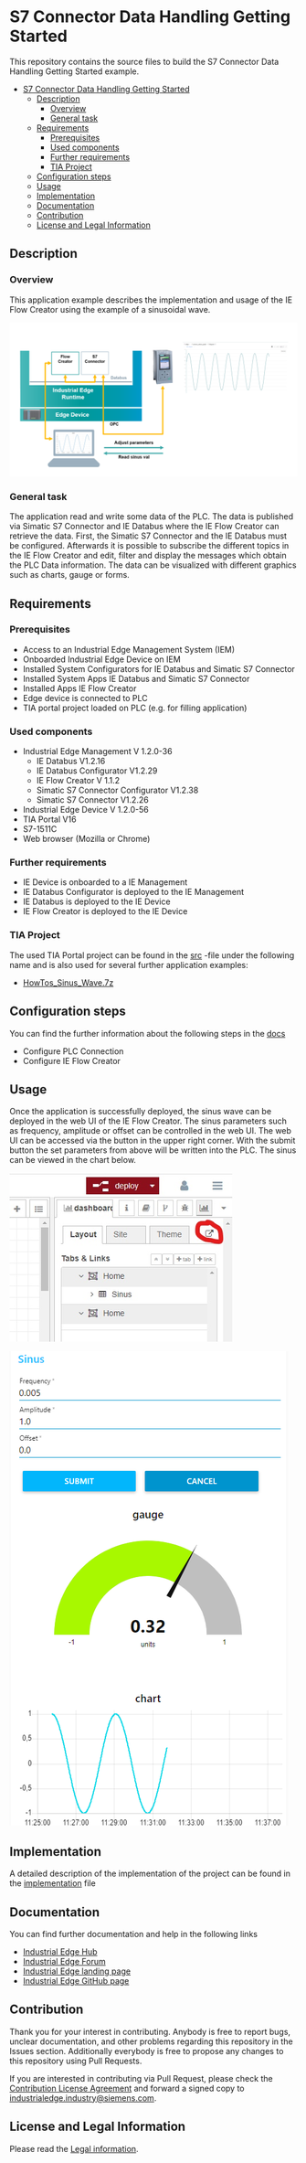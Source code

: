 # S7 Connector Data Handling Getting Started

This repository contains the source files to build the S7 Connector Data Handling Getting Started example.

- [S7 Connector Data Handling Getting Started](#s7-connector-data-handling-getting-started)
  - [Description](#description)
    - [Overview](#overview)
    - [General task](#general-task)
  - [Requirements](#requirements)
    - [Prerequisites](#prerequisites)
    - [Used components](#used-components)
    - [Further requirements](#further-requirements)
    - [TIA Project](#tia-project)
  - [Configuration steps](#configuration-steps)
  - [Usage](#usage)
  - [Implementation](#implementation)
  - [Documentation](#documentation)
  - [Contribution](#contribution)
  - [License and Legal Information](#license-and-legal-information)

## Description

### Overview

This application example describes the implementation and usage of the IE Flow Creator using the example of a sinusoidal wave. 

![Use Case](docs/graphics/DataFlow.PNG)

### General task

The application read and write some data of the PLC. The data is published via Simatic S7 Connector and IE Databus where the IE Flow Creator can retrieve the data. First, the Simatic S7 Connector and the IE Databus must be configured. Afterwards it is possible to subscribe the different topics in the IE Flow Creator and edit, filter and display the messages which obtain the PLC Data information. The data can be visualized with different graphics such as charts, gauge or forms.

## Requirements

###  Prerequisites

- Access to an Industrial Edge Management System (IEM)
- Onboarded Industrial Edge Device on IEM
- Installed System Configurators for IE Databus and Simatic S7 Connector
- Installed System Apps IE Databus and Simatic S7 Connector
- Installed Apps IE Flow Creator
- Edge device is connected to PLC
- TIA portal project loaded on PLC (e.g. for filling application)

### Used components

- Industrial Edge Management V 1.2.0-36
  - IE Databus V1.2.16
  - IE Databus Configurator V1.2.29
  - IE Flow Creator V 1.1.2
  - Simatic S7 Connector Configurator V1.2.38
  - Simatic S7 Connector V1.2.26
- Industrial Edge Device V 1.2.0-56
- TIA Portal V16
- S7-1511C
- Web browser (Mozilla or Chrome)

### Further requirements

- IE Device is onboarded to a IE Management
- IE Databus Configurator is deployed to the IE Management
- IE Databus is deployed to the IE Device
- IE Flow Creator is deployed to the IE Device

### TIA Project

The used TIA Portal project can be found in the [src](src) -file under the following name and is also used for several further application examples:

- [HowTos_Sinus_Wave.7z](src/HowTos_Sinus_Wave.7z)

## Configuration steps

You can find the further information about the following steps in the [docs](docs/Installation.md)
- Configure PLC Connection
- Configure IE Flow Creator

## Usage

Once the application is successfully deployed, the sinus wave can be deployed in the web UI of the IE Flow Creator. The sinus parameters such as frequency, amplitude or offset can be controlled in the web UI. The web UI can be accessed via the button in the upper right corner. With the submit button the set parameters from above will be written into the PLC. The sinus can be viewed in the chart below.

![InkedDashboardsettings_LI.jpg](docs/graphics/InkedDashboardsettings_LI.jpg)

![Dashboard.PNG](docs/graphics/Dashboard.PNG)

## Implementation
A detailed description of the implementation of the project can be found in the [implementation](docs/Implementation.md) file

## Documentation
  
You can find further documentation and help in the following links

- [Industrial Edge Hub](https://iehub.eu1.edge.siemens.cloud/#/documentation)
- [Industrial Edge Forum](https://www.siemens.com/industrial-edge-forum)
- [Industrial Edge landing page](https://new.siemens.com/global/en/products/automation/topic-areas/industrial-edge/simatic-edge.html)
- [Industrial Edge GitHub page](https://github.com/industrial-edge)
  
## Contribution

Thank you for your interest in contributing. Anybody is free to report bugs, unclear documentation, and other problems regarding this repository in the Issues section.
Additionally everybody is free to propose any changes to this repository using Pull Requests.

If you are interested in contributing via Pull Request, please check the [Contribution License Agreement](Siemens_CLA_1.1.pdf) and forward a signed copy to [industrialedge.industry@siemens.com](mailto:industrialedge.industry@siemens.com?subject=CLA%20Agreement%20Industrial-Edge).

## License and Legal Information

Please read the [Legal information](LICENSE.md).
